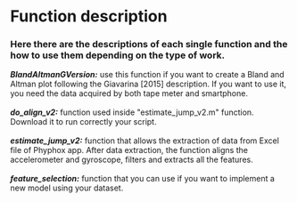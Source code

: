 # Function description
### Here there are the descriptions of each single function and the how to use them depending on the type of work.
***BlandAltmanGVersion:*** use this function if you want to create a Bland and Altman plot following the Giavarina [2015] description. If you want to use it, you need the data acquired by both tape meter and smartphone. <br /><br />
***do_align_v2:*** function used inside "estimate_jump_v2.m" function. Download it to run correctly your script.<br /><br />
***estimate_jump_v2:*** function that allows the extraction of data from Excel file of Phyphox app. After data extraction, the function aligns the accelerometer and gyroscope, filters and extracts all the features.<br /><br />
***feature_selection:*** function that you can use if you want to implement a new model using your dataset.<br /><br />
